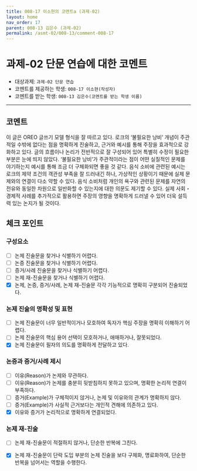 ```yaml
---
title: 008-17 이소현의 코멘트a (과제-02) 
layout: home
nav_order: 17
parent: 008-13 김은수 (과제-02)
permalink: /asmt-02/008-13/comment-008-17
---
```


# 과제-02 단문 연습에 대한 코멘트

- 대상과제: `과제-02 단문 연습`
- 코멘트를 제공하는 학생: `008-17 이소현(작성자)` 
- 코멘트를 받는 학생: `008-13 김은수(코멘트를 받는 학생 이름)` 

---

## 코멘트

이 글은 OREO 글쓰기 모델 형식을 잘 따르고 있다. 로크의 ‘불필요한 낭비’ 개념이 주관적일 수밖에 없다는 점을 명확하게 진술하고, 근거와 예시를 통해 주장을 효과적으로 강화하고 있다. 글의 흐름이나 논리가 전반적으로 잘 구성되어 있어 특별히 수정이 필요한 부분은 눈에 띄지 않았다. ‘불필요한 낭비’가 주관적이라는 점이 어떤 실질적인 문제를 야기하는지 예시를 통해 조금 더 구체화되면 좋을 것 같다. 음식 소비에 관련된 예시는 로크의 제약 조건의 객관성 부족을 잘 드러내긴 하나, 가상적인 상황이기 때문에 실제 문제와의 연결이 다소 약할 수 있다. 음식 소비처럼 개인의 욕구와 관련된 문제를 자연의 전유와 동일한 차원으로 일반화할 수 있는지에 대한 의문도 제기할 수 있다. 실제 사회・경제적 사례를 추가적으로 활용하면 주장의 영향을 명확하게 드러낼 수 있어 더욱 설득력 있는 논지가 될 것이다. 



## 체크 포인트

### **구성요소**
- [ ] 논제 진술문을 찾거나 식별하기 어렵다.
- [ ] 논증 진술문을 찾거나 식별하기 어렵다.
- [ ] 증거/사례 진술문을 찾거나 식별하기 어렵다.
- [ ] 논제 재-진술문을 찾거나 식별하기 어렵다.
- [x] 논제, 논증, 증거/사례, 논제 재-진술문 각각 기능적으로 명확히 구분되어 진술되었다.

### **논제 진술의 명확성 및 표현**  
- [ ] 논제 진술문이 너무 일반적이거나 모호하여 독자가 핵심 주장을 명확히 이해하기 어렵다.  
- [ ] 논제 진술문의 핵심 용어 선택이 모호하거나, 애매하거나, 잘못되었다.  
- [x] 논제 진술문이 필자의 의도를 명확하게 전달하고 있다.  

### **논증과 증거/사례 제시**  
- [ ] 이유(Reason)가 논제와 무관하다.
- [ ] 이유(Reason)가 논제를 충분히 뒷받침하지 못하고 있으며, 명확한 논리적 연결이 부족하다.  
- [ ] 증거(Example)가 구체적이지 않거나, 논제 및 이유와의 관계가 명확하지 않다. 
- [ ] 증거(Example)가 사실적 근거보다는 개인적 견해에 의존하고 있다.  
- [x] 이유와 증거가 논리적으로 명확하게 연결되었다.  

### **논제 재-진술**  
- [ ] 논제 재-진술문이 적절하지 않거나, 단순한 반복에 그친다.   
- [x] 논제 재-진술문이 단락 도입 부분의 논제 진술을 보다 구체화, 명료화하여, 단순한 반복을 넘어서는 역할을 수행한다.  

